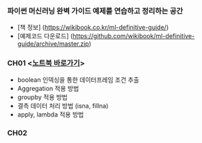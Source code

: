 ### 파이썬 머신러닝 완벽 가이드 예제를 연습하고 정리하는 공간
- [책 정보] (https://wikibook.co.kr/ml-definitive-guide/)
- [예제코드 다운로드] (https://github.com/wikibook/ml-definitive-guide/archive/master.zip)

### CH01 <[노트북 바로가기](https://github.com/JeongMyeong/PythonML-Guide-Study/blob/master/ch01/ch01.ipynb)>
- boolean 인덱싱을 통한 데이터프레임 조건 추출
- Aggregation 적용 방법
- groupby 적용 방법
- 결측 데이터 처리 방법 (isna, fillna)
- apply, lambda 적용 방법


### CH02

